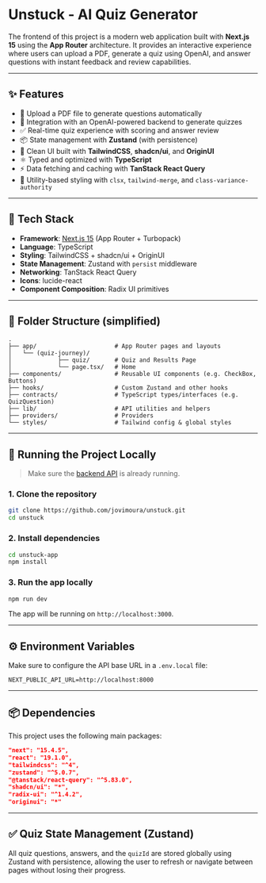 # Unstuck - AI Quiz Generator

The frontend of this project is a modern web application built with **Next.js 15** using the **App Router** architecture. It provides an interactive experience where users can upload a PDF, generate a quiz using OpenAI, and answer questions with instant feedback and review capabilities.

---

## ✨ Features

- 📄 Upload a PDF file to generate questions automatically  
- 🤖 Integration with an OpenAI-powered backend to generate quizzes  
- ✅ Real-time quiz experience with scoring and answer review  
- 📦 State management with **Zustand** (with persistence)  
- 🌙 Clean UI built with **TailwindCSS**, **shadcn/ui**, and **OriginUI**  
- ⚛️ Typed and optimized with **TypeScript**  
- ⚡️ Data fetching and caching with **TanStack React Query**  
- 📐 Utility-based styling with `clsx`, `tailwind-merge`, and `class-variance-authority`  

---

## 🧱 Tech Stack

- **Framework**: [Next.js 15](https://nextjs.org/) (App Router + Turbopack)  
- **Language**: TypeScript  
- **Styling**: TailwindCSS + shadcn/ui + OriginUI  
- **State Management**: Zustand with `persist` middleware  
- **Networking**: TanStack React Query  
- **Icons**: lucide-react  
- **Component Composition**: Radix UI primitives  

---

## 📁 Folder Structure (simplified)

```
.
├── app/                      # App Router pages and layouts
│   └── (quiz-journey)/
│             ├── quiz/       # Quiz and Results Page
│             └── page.tsx/   # Home
├── components/               # Reusable UI components (e.g. CheckBox, Buttons)
├── hooks/                    # Custom Zustand and other hooks
├── contracts/                # TypeScript types/interfaces (e.g. QuizQuestion)
├── lib/                      # API utilities and helpers
├── providers/                # Providers
└── styles/                   # Tailwind config & global styles
```

---

## 🚀 Running the Project Locally

> Make sure the [backend API](http://localhost:8000) is already running.

### 1. Clone the repository

```bash
git clone https://github.com/jovimoura/unstuck.git
cd unstuck
```

### 2. Install dependencies

```bash
cd unstuck-app
npm install
```

### 3. Run the app locally

```bash
npm run dev
```

The app will be running on `http://localhost:3000`.

---

## ⚙️ Environment Variables

Make sure to configure the API base URL in a `.env.local` file:

```
NEXT_PUBLIC_API_URL=http://localhost:8000
```

---

## 📦 Dependencies

This project uses the following main packages:

```json
"next": "15.4.5",
"react": "19.1.0",
"tailwindcss": "^4",
"zustand": "^5.0.7",
"@tanstack/react-query": "^5.83.0",
"shadcn/ui": "*",
"radix-ui": "^1.4.2",
"originui": "*"
```

---

## ✅ Quiz State Management (Zustand)

All quiz questions, answers, and the `quizId` are stored globally using Zustand with persistence, allowing the user to refresh or navigate between pages without losing their progress.
